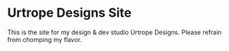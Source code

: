 # Urtrope Designs Site
This is the site for my design & dev studio Urtrope Designs. Please refrain from chomping my flavor.
